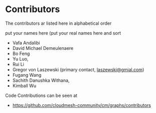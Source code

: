 # Contributors

The contributors ar listed here in alphabetical order

put your names here (put your real names here and sort

* Vafa Andalibi
* David Michael Demeulenaere
* Bo Feng
* Yu Luo,
* Rui Li 
* Gregor von Laszewski (primary contact, laszewski@gmial.com)
* Fugang Wang
* Sachith Danushka Withana,
* Kimball Wu

Code Contributions can be seen at

* <https://github.com/cloudmesh-community/cm/graphs/contributors>
